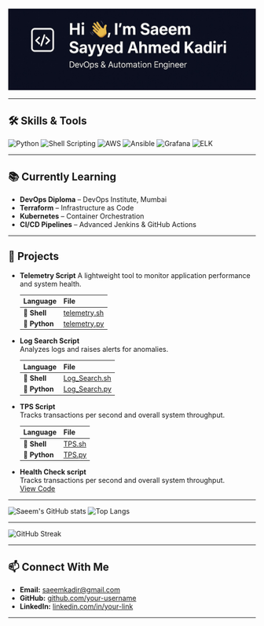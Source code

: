 ![Banner](Image.jpg)

---

## 🛠 Skills & Tools  
![Python](https://img.shields.io/badge/Python-3776AB?style=for-the-badge&logo=python&logoColor=white)
![Shell Scripting](https://img.shields.io/badge/Shell_Scripting-4EAA25?style=for-the-badge&logo=gnu-bash&logoColor=white)
![AWS](https://img.shields.io/badge/AWS-232F3E?style=for-the-badge&logo=amazon-aws&logoColor=white)
![Ansible](https://img.shields.io/badge/Ansible-EE0000?style=for-the-badge&logo=ansible&logoColor=white)
![Grafana](https://img.shields.io/badge/Grafana-F46800?style=for-the-badge&logo=grafana&logoColor=white)
![ELK](https://img.shields.io/badge/ELK-005571?style=for-the-badge&logo=elastic&logoColor=white)

---

## 📚 Currently Learning  
- **DevOps Diploma** – DevOps Institute, Mumbai  
- **Terraform** – Infrastructure as Code  
- **Kubernetes** – Container Orchestration  
- **CI/CD Pipelines** – Advanced Jenkins & GitHub Actions  

---

## 🚀 Projects  

- **Telemetry Script**
A lightweight tool to monitor application performance and system health.

    | Language | File |
    |-----------|------|
    | 🐚 **Shell** | [telemetry.sh](telemetry.sh) |
    | 🐍 **Python** | [telemetry.py](Telemetry_Python) |

- **Log Search Script**  
  Analyzes logs and raises alerts for anomalies.
  
    | Language | File |
    |-----------|------|
    | 🐚 **Shell** | [Log_Search.sh](LOG_SEARCH) |
    | 🐍 **Python** | [Log_Search.py](Log_Search_Py) |

- **TPS Script**  
  Tracks transactions per second and overall system throughput.

    | Language | File |
    |-----------|------|
    | 🐚 **Shell** | [TPS.sh](TPS) |
    | 🐍 **Python** | [TPS.py](TPS_Py) |
  

- **Health Check script**  
  Tracks transactions per second and overall system throughput.  
  [View Code](HealthCheck)  

---

![Saeem's GitHub stats](https://github-readme-stats.vercel.app/api?username=SAEEMSAKADIRI&show_icons=true&theme=radical)
![Top Langs](https://github-readme-stats.vercel.app/api/top-langs/?username=SAEEMSAKADIRI&layout=compact&theme=radical)

---

![GitHub Streak](https://streak-stats.demolab.com/?user=SAEEMSAKADIRI&theme=radical)

---

## 📫 Connect With Me  
- **Email:** [saeemkadir@gmail.com](mailto:saeemkadir@gmail.com)  
- **GitHub:** [github.com/your-username](https://github.com/your-username)  
- **LinkedIn:** [linkedin.com/in/your-link](https://linkedin.com/in/your-link)  

---

